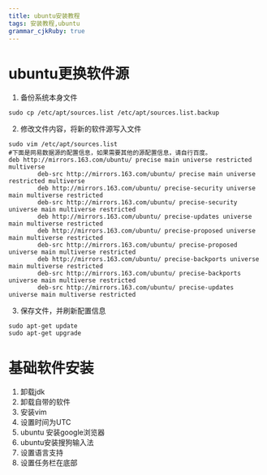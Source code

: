 ```yaml
---
title: ubuntu安装教程 
tags: 安装教程,ubuntu
grammar_cjkRuby: true
---
```


# ubuntu更换软件源
1. 备份系统本身文件

``` shell
sudo cp /etc/apt/sources.list /etc/apt/sources.list.backup
```

2. 修改文件内容，将新的软件源写入文件

``` shell
sudo vim /etc/apt/sources.list
#下面是网易数据源的配置信息，如果需要其他的源配置信息，请自行百度。
deb http://mirrors.163.com/ubuntu/ precise main universe restricted multiverse
		deb-src http://mirrors.163.com/ubuntu/ precise main universe restricted multiverse
		deb http://mirrors.163.com/ubuntu/ precise-security universe main multiverse restricted
		deb-src http://mirrors.163.com/ubuntu/ precise-security universe main multiverse restricted
		deb http://mirrors.163.com/ubuntu/ precise-updates universe main multiverse restricted
		deb http://mirrors.163.com/ubuntu/ precise-proposed universe main multiverse restricted
		deb-src http://mirrors.163.com/ubuntu/ precise-proposed universe main multiverse restricted
		deb http://mirrors.163.com/ubuntu/ precise-backports universe main multiverse restricted
		deb-src http://mirrors.163.com/ubuntu/ precise-backports universe main multiverse restricted
		deb-src http://mirrors.163.com/ubuntu/ precise-updates universe main multiverse restricted
```

3. 保存文件，并刷新配置信息

``` shell
sudo apt-get update
sudo apt-get upgrade
```
# 基础软件安装

1. 卸载jdk
2. 卸载自带的软件
3. 安装vim
4. 设置时间为UTC
5. ubuntu 安装google浏览器
6. ubuntu安装搜狗输入法
7. 设置语言支持
8. 设置任务栏在底部